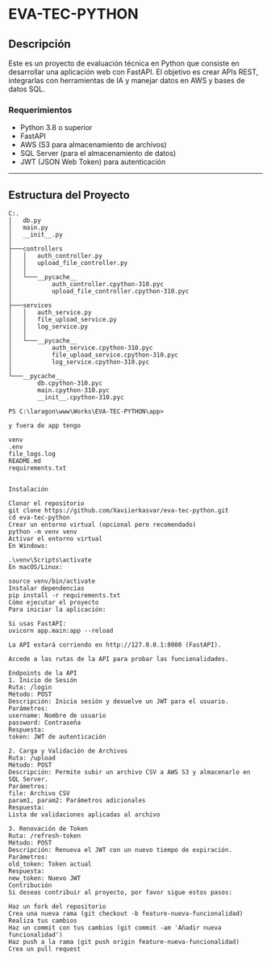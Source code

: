 # EVA-TEC-PYTHON

## Descripción

Este es un proyecto de evaluación técnica en Python que consiste en desarrollar una aplicación web con FastAPI. El objetivo es crear APIs REST, integrarlas con herramientas de IA y manejar datos en AWS y bases de datos SQL.

### Requerimientos

- Python 3.8 o superior
- FastAPI
- AWS (S3 para almacenamiento de archivos)
- SQL Server (para el almacenamiento de datos)
- JWT (JSON Web Token) para autenticación

---

## Estructura del Proyecto

```plaintext
C:.
│   db.py
│   main.py
│   __init__.py
│   
├───controllers
│   │   auth_controller.py
│   │   upload_file_controller.py
│   │   
│   └───__pycache__
│           auth_controller.cpython-310.pyc
│           upload_file_controller.cpython-310.pyc
│
├───services
│   │   auth_service.py
│   │   file_upload_service.py
│   │   log_service.py
│   │
│   └───__pycache__
│           auth_service.cpython-310.pyc
│           file_upload_service.cpython-310.pyc
│           log_service.cpython-310.pyc
│
└───__pycache__
        db.cpython-310.pyc
        main.cpython-310.pyc
        __init__.cpython-310.pyc

PS C:\laragon\www\Works\EVA-TEC-PYTHON\app> 

y fuera de app tengo 

venv
.env
file_logs.log
README.md
requirements.txt


Instalación

Clonar el repositorio
git clone https://github.com/Xaviierkasvar/eva-tec-python.git
cd eva-tec-python
Crear un entorno virtual (opcional pero recomendado)
python -m venv venv
Activar el entorno virtual
En Windows:

.\venv\Scripts\activate
En macOS/Linux:

source venv/bin/activate
Instalar dependencias
pip install -r requirements.txt
Cómo ejecutar el proyecto
Para iniciar la aplicación:

Si usas FastAPI:
uvicorn app.main:app --reload

La API estará corriendo en http://127.0.0.1:8000 (FastAPI).

Accede a las rutas de la API para probar las funcionalidades.

Endpoints de la API
1. Inicio de Sesión
Ruta: /login
Método: POST
Descripción: Inicia sesión y devuelve un JWT para el usuario.
Parámetros:
username: Nombre de usuario
password: Contraseña
Respuesta:
token: JWT de autenticación

2. Carga y Validación de Archivos
Ruta: /upload
Método: POST
Descripción: Permite subir un archivo CSV a AWS S3 y almacenarlo en SQL Server.
Parámetros:
file: Archivo CSV
param1, param2: Parámetros adicionales
Respuesta:
Lista de validaciones aplicadas al archivo

3. Renovación de Token
Ruta: /refresh-token
Método: POST
Descripción: Renueva el JWT con un nuevo tiempo de expiración.
Parámetros:
old_token: Token actual
Respuesta:
new_token: Nuevo JWT
Contribución
Si deseas contribuir al proyecto, por favor sigue estos pasos:

Haz un fork del repositorio
Crea una nueva rama (git checkout -b feature-nueva-funcionalidad)
Realiza tus cambios
Haz un commit con tus cambios (git commit -am 'Añadir nueva funcionalidad')
Haz push a la rama (git push origin feature-nueva-funcionalidad)
Crea un pull request
